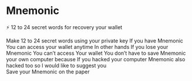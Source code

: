 # Mnemonic

⚡️ 12 to 24 secret words for recovery your wallet 




Make 12 to 24 secret words using your private key
If you have Mnemonic You can access your wallet anytime 
In other hands If you lose your Mnemonic You can’t access
Your wallet You don’t have to save Mnemonic your own computer because If you hacked your computer Mnemonic also hacked  too so I would like to suggest you  
Save your Mnemonic on the paper 
